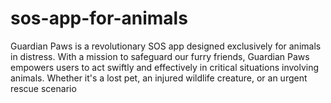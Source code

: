 # sos-app-for-animals
Guardian Paws is a revolutionary SOS app designed exclusively for animals in distress. With a mission to safeguard our furry friends, Guardian Paws empowers users to act swiftly and effectively in critical situations involving animals. Whether it's a lost pet, an injured wildlife creature, or an urgent rescue scenario
